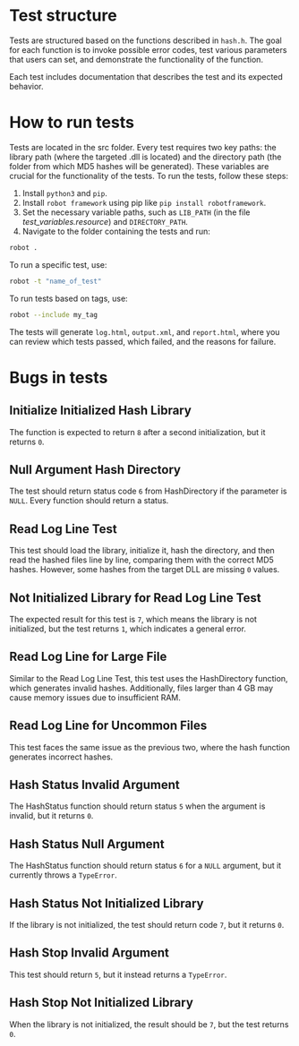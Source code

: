 # Test structure
Tests are structured based on the functions described in ```hash.h```. The goal for each function is to invoke possible error codes, test various parameters that users can set, and demonstrate the functionality of the function.

Each test includes documentation that describes the test and its expected behavior.
# How to run tests
Tests are located in the src folder. Every test requires two key paths: the library path (where the targeted .dll is located) and the directory path (the folder from which MD5 hashes will be generated). These variables are crucial for the functionality of the tests. To run the tests, follow these steps:
1. Install ```python3``` and ```pip```.
2. Install ```robot framework``` using pip like ```pip install robotframework```.
3. Set the necessary variable paths, such as ```LIB_PATH``` (in the file *test_variables.resource*) and ```DIRECTORY_PATH```.
4. Navigate to the folder containing the tests and run:
```bash
robot .
```
To run a specific test, use:
```bash
robot -t "name_of_test"
```
To run tests based on tags, use:
```bash
robot --include my_tag
```
The tests will generate ```log.html```, ```output.xml```, and ```report.html```, where you can review which tests passed, which failed, and the reasons for failure.

# Bugs in tests
## Initialize Initialized Hash Library
The function is expected to return ```8``` after a second initialization, but it returns ```0```.
## Null Argument Hash Directory
The test should return status code ```6``` from HashDirectory if the parameter is ```NULL```. Every function should return a status.
## Read Log Line Test
This test should load the library, initialize it, hash the directory, and then read the hashed files line by line, comparing them with the correct MD5 hashes. However, some hashes from the target DLL are missing ```0``` values.
## Not Initialized Library for Read Log Line Test
The expected result for this test is ```7```, which means the library is not initialized, but the test returns ```1```, which indicates a general error.
## Read Log Line for Large File
Similar to the Read Log Line Test, this test uses the HashDirectory function, which generates invalid hashes. Additionally, files larger than 4 GB may cause memory issues due to insufficient RAM.
## Read Log Line for Uncommon Files
This test faces the same issue as the previous two, where the hash function generates incorrect hashes.
## Hash Status Invalid Argument
The HashStatus function should return status ```5``` when the argument is invalid, but it returns ```0```.
## Hash Status Null Argument
The HashStatus function should return status ```6``` for a ```NULL``` argument, but it currently throws a ```TypeError```.
## Hash Status Not Initialized Library
If the library is not initialized, the test should return code ```7```, but it returns ```0```.
## Hash Stop Invalid Argument
This test should return ```5```, but it instead returns a ```TypeError```.
## Hash Stop Not Initialized Library
When the library is not initialized, the result should be ```7```, but the test returns ```0```.